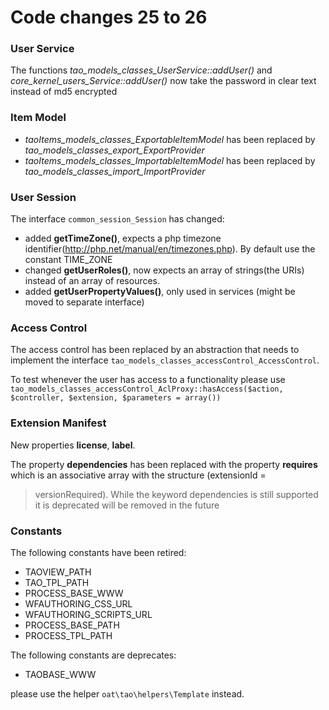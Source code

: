 <!--
parent: 'TAO 2 6'
created_at: '2013-12-03 10:24:57'
updated_at: '2014-05-27 10:11:23'
authors:
    - 'Joel Bout'
tags:
    - 'TAO 2.5'
    - 'TAO 2.6'
-->

Code changes 25 to 26
=====================

### User Service

The functions *tao_models_classes_UserService::addUser()* and *core_kernel_users_Service::addUser()* now take the password in clear text instead of md5 encrypted

### Item Model

-   *taoItems_models_classes_ExportableItemModel* has been replaced by *tao_models_classes_export_ExportProvider*
-   *taoItems_models_classes_ImportableItemModel* has been replaced by *tao_models_classes_import_ImportProvider*

### User Session

The interface `common_session_Session` has changed:

-   added **getTimeZone()**, expects a php timezone identifier(http://php.net/manual/en/timezones.php). By default use the constant TIME_ZONE
-   changed **getUserRoles()**, now expects an array of strings(the URIs) instead of an array of resources.
-   added **getUserPropertyValues()**, only used in services (might be moved to separate interface)

### Access Control

The access control has been replaced by an abstraction that needs to implement the interface `tao_models_classes_accessControl_AccessControl`.<br/>

To test whenever the user has access to a functionality please use `tao_models_classes_accessControl_AclProxy::hasAccess($action, $controller, $extension, $parameters = array())`

### Extension Manifest

New properties **license**, **label**.

The property **dependencies** has been replaced with the property **requires** which is an associative array with the structure (extensionId =<br/>
> versionRequired). While the keyword dependencies is still supported it is deprecated will be removed in the future

### Constants

The following constants have been retired:

-   TAOVIEW_PATH
-   TAO_TPL_PATH
-   PROCESS_BASE_WWW
-   WFAUTHORING_CSS_URL
-   WFAUTHORING_SCRIPTS_URL
-   PROCESS_BASE_PATH
-   PROCESS_TPL_PATH

The following constants are deprecates:

-   TAOBASE_WWW

please use the helper `oat\tao\helpers\Template` instead.


